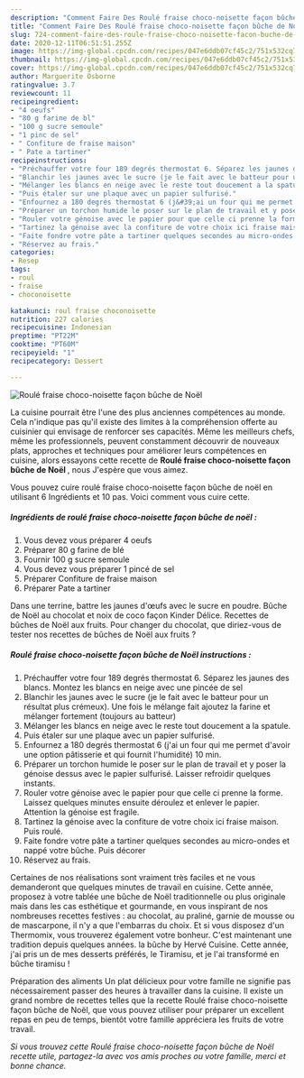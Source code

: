 ```yaml
---
description: "Comment Faire Des Roulé fraise choco-noisette façon bûche de Noël"
title: "Comment Faire Des Roulé fraise choco-noisette façon bûche de Noël"
slug: 724-comment-faire-des-roule-fraise-choco-noisette-facon-buche-de-noel
date: 2020-12-11T06:51:51.255Z
image: https://img-global.cpcdn.com/recipes/047e6ddb07cf45c2/751x532cq70/roule-fraise-choco-noisette-facon-buche-de-noel-photo-principale-de-la-recette.jpg
thumbnail: https://img-global.cpcdn.com/recipes/047e6ddb07cf45c2/751x532cq70/roule-fraise-choco-noisette-facon-buche-de-noel-photo-principale-de-la-recette.jpg
cover: https://img-global.cpcdn.com/recipes/047e6ddb07cf45c2/751x532cq70/roule-fraise-choco-noisette-facon-buche-de-noel-photo-principale-de-la-recette.jpg
author: Marguerite Osborne
ratingvalue: 3.7
reviewcount: 11
recipeingredient:
- "4 oeufs"
- "80 g farine de bl"
- "100 g sucre semoule"
- "1 pinc de sel"
- " Confiture de fraise maison"
- " Pate a tartiner"
recipeinstructions:
- "Préchauffer votre four 189 degrés thermostat 6. Séparez les jaunes des blancs. Montez les blancs en neige avec une pincée de sel"
- "Blanchir les jaunes avec le sucre (je le fait avec le batteur pour un résultat plus crémeux). Une fois le mélange fait ajoutez la farine et mélanger fortement (toujours au batteur)"
- "Mélanger les blancs en neige avec le reste tout doucement a la spatule."
- "Puis étaler sur une plaque avec un papier sulfurisé."
- "Enfournez a 180 degrés thermostat 6 (j&#39;ai un four qui me permet d&#39;avoir une option pâtisserie et qui fournit l&#39;humidité) 10 min."
- "Préparer un torchon humide le poser sur le plan de travail et y poser la génoise dessus avec le papier sulfurisé. Laisser refroidir quelques instants."
- "Rouler votre génoise avec le papier pour que celle ci prenne la forme. Laissez quelques minutes ensuite déroulez et enlever le papier. Attention la génoise est fragile."
- "Tartinez la génoise avec la confiture de votre choix ici fraise maison. Puis roulé."
- "Faite fondre votre pâte a tartiner quelques secondes au micro-ondes et nappé votre bûche. Puis décorer"
- "Réservez au frais."
categories:
- Resep
tags:
- roul
- fraise
- choconoisette

katakunci: roul fraise choconoisette 
nutrition: 227 calories
recipecuisine: Indonesian
preptime: "PT22M"
cooktime: "PT60M"
recipeyield: "1"
recipecategory: Dessert

---
```



![Roulé fraise choco-noisette façon bûche de Noël](https://img-global.cpcdn.com/recipes/047e6ddb07cf45c2/751x532cq70/roule-fraise-choco-noisette-facon-buche-de-noel-photo-principale-de-la-recette.jpg)

La cuisine pourrait être l'une des plus anciennes compétences au monde. Cela n'indique pas qu'il existe des limites à la compréhension offerte au cuisinier qui envisage de renforcer ses capacités. Même les meilleurs chefs, même les professionnels, peuvent constamment découvrir de nouveaux plats, approches et techniques pour améliorer leurs compétences en cuisine, alors essayons cette recette de <strong> Roulé fraise choco-noisette façon bûche de Noël </strong>, nous J'espère que vous aimez.

<!--inarticleads1-->

Vous pouvez cuire roulé fraise choco-noisette façon bûche de noël en utilisant 6 Ingrédients et 10 pas. Voici comment vous cuire cette.

##### Ingrédients de roulé fraise choco-noisette façon bûche de noël :

1. Vous devez vous préparer 4 oeufs
1. Préparer 80 g farine de blé
1. Fournir 100 g sucre semoule
1. Vous devez vous préparer 1 pincé de sel
1. Préparer  Confiture de fraise maison
1. Préparer  Pate a tartiner


Dans une terrine, battre les jaunes d&#39;œufs avec le sucre en poudre. Bûche de Noël au chocolat et noix de coco façon Kinder Délice. Recettes de bûches de Noël aux fruits. Pour changer du chocolat, que diriez-vous de tester nos recettes de bûches de Noël aux fruits ? 

<!--inarticleads2-->

##### Roulé fraise choco-noisette façon bûche de Noël instructions :

1. Préchauffer votre four 189 degrés thermostat 6. Séparez les jaunes des blancs. Montez les blancs en neige avec une pincée de sel
1. Blanchir les jaunes avec le sucre (je le fait avec le batteur pour un résultat plus crémeux). Une fois le mélange fait ajoutez la farine et mélanger fortement (toujours au batteur)
1. Mélanger les blancs en neige avec le reste tout doucement a la spatule.
1. Puis étaler sur une plaque avec un papier sulfurisé.
1. Enfournez a 180 degrés thermostat 6 (j&#39;ai un four qui me permet d&#39;avoir une option pâtisserie et qui fournit l&#39;humidité) 10 min.
1. Préparer un torchon humide le poser sur le plan de travail et y poser la génoise dessus avec le papier sulfurisé. Laisser refroidir quelques instants.
1. Rouler votre génoise avec le papier pour que celle ci prenne la forme. Laissez quelques minutes ensuite déroulez et enlever le papier. Attention la génoise est fragile.
1. Tartinez la génoise avec la confiture de votre choix ici fraise maison. Puis roulé.
1. Faite fondre votre pâte a tartiner quelques secondes au micro-ondes et nappé votre bûche. Puis décorer
1. Réservez au frais.


Certaines de nos réalisations sont vraiment très faciles et ne vous demanderont que quelques minutes de travail en cuisine. Cette année, proposez à votre tablée une bûche de Noël traditionnelle ou plus originale mais dans les cas esthétique et gourmande, en vous inspirant de nos nombreuses recettes festives : au chocolat, au praliné, garnie de mousse ou de mascarpone, il n&#39;y a que l&#39;embarras du choix. Et si vous disposez d&#39;un Thermomix, vous trouverez également votre bonheur. C&#39;est maintenant une tradition depuis quelques années. la bûche by Hervé Cuisine. Cette année, j&#39;ai pris un de mes desserts préférés, le Tiramisu, et je l&#39;ai transformé en bûche tiramisu ! 

<!--inarticleads1-->

<p>
Préparation des aliments Un plat délicieux pour votre famille ne signifie pas nécessairement passer des heures à travailler dans la cuisine. Il existe un grand nombre de recettes telles que la recette Roulé fraise choco-noisette façon bûche de Noël, que vous pouvez utiliser pour préparer un excellent repas en peu de temps, bientôt votre famille appréciera les fruits de votre travail.
</p>

<p>
<i>Si vous trouvez cette Roulé fraise choco-noisette façon bûche de Noël recette utile, partagez-la avec vos amis proches ou votre famille, merci et bonne chance.</i>
</p>
